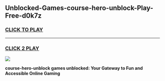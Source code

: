 
## Unblocked-Games-course-hero-unblock-Play-Free-d0k7z
<h3>
<a href="https://premium76.site?title=course-hero-unblock&ref=12A">CLICK TO PLAY</a></h3>
<hr>

<h3>
<a href="https://premium76.site?title=course-hero-unblock&ref=12A">CLICK 2 PLAY</a>
  
</h3>

<a href="https://premium76.site?title=course-hero-unblock&ref=12A"><img src="https://clearcache.store/games.png"></a>


**course-hero-unblock games unblocked: Your Gateway to Fun and Accessible Online Gaming**

